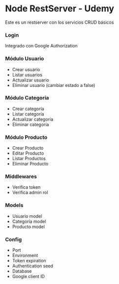 # Node RestServer - Udemy

Este es un restserver con los servicios CRUD básicos

### Login

Integrado con Google Authorization

### Módulo Usuario

- Crear usuario
- Listar usuarios
- Actualizar usuario
- Eliminar usuario (cambiar estado a false)

### Módulo Categoría

- Crear categoría
- Listar categoría
- Actualizar categoría
- Eliminar categoría

### Módulo Producto

- Crear Producto
- Editar Producto
- Listar Productos
- Eliminar Producto

### Middlewares

- Verifica token
- Verifica admin rol

### Models

- Usuario model
- Categoría model
- Producto model

### Config

- Port
- Environment
- Token expiration
- Authentication seed
- Database
- Google client ID

